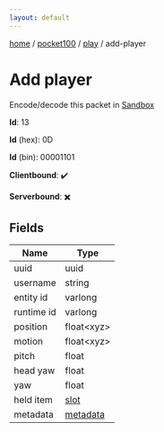 ```yaml
---
layout: default
---
```


[home](/)  /  [pocket100](/protocol/pocket100)  /  [play](/protocol/pocket100/play)  /  add-player

# Add player

Encode/decode this packet in [Sandbox](../../../sandbox/pocket100#play.add_player)

**Id**: 13

**Id** (hex): 0D

**Id** (bin): 00001101

**Clientbound**: ✔️

**Serverbound**: ✖️

## Fields

Name | Type
---|---
uuid | uuid
username | string
entity id | varlong
runtime id | varlong
position | float&lt;xyz&gt;
motion | float&lt;xyz&gt;
pitch | float
head yaw | float
yaw | float
held item | [slot](/protocol/pocket100/types/slot)
metadata | [metadata](/protocol/pocket100/metadata)
